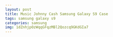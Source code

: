 ```yaml
---
layout: post
title: Music Johnny Cash Samsung Galaxy S9 Case
tags: samsung galaxy s9
categories: samsung
img: 1dZnhjpOzWqqGFqzMBl2Qozcq9GKdGIa7
---
```

